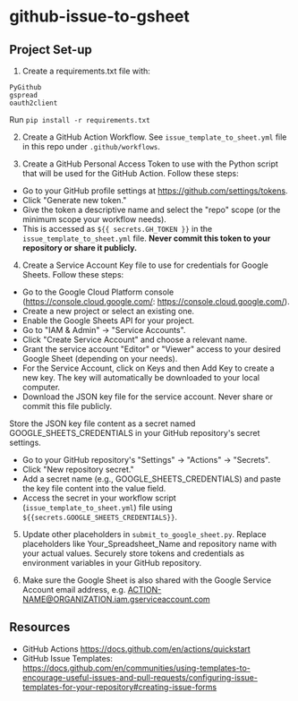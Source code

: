 # github-issue-to-gsheet

## Project Set-up 
1. Create a requirements.txt file with:
```
PyGithub
gspread
oauth2client
```

Run `pip install -r requirements.txt`


2. Create a GitHub Action Workflow. See `issue_template_to_sheet.yml` file in this repo under `.github/workflows`.


3. Create a GitHub Personal Access Token to use with the Python script that will be used for the GitHub Action. Follow these steps:
- Go to your GitHub profile settings at https://github.com/settings/tokens.
- Click "Generate new token."
- Give the token a descriptive name and select the "repo" scope (or the minimum scope your workflow needs).
- This is accessed as `${{ secrets.GH_TOKEN }}` in the `issue_template_to_sheet.yml` file.
**Never commit this token to your repository or share it publicly.**


4. Create a Service Account Key file to use for credentials for Google Sheets. Follow these steps:
- Go to the Google Cloud Platform console (https://console.cloud.google.com/: https://console.cloud.google.com/).
- Create a new project or select an existing one.
- Enable the Google Sheets API for your project.
- Go to "IAM & Admin" -> "Service Accounts".
- Click "Create Service Account" and choose a relevant name.
- Grant the service account "Editor" or "Viewer" access to your desired Google Sheet (depending on your needs).
- For the Service Account, click on Keys and then Add Key to create a new key. The key will automatically be downloaded to your local computer.
- Download the JSON key file for the service account. Never share or commit this file publicly.

Store the JSON key file content as a secret named GOOGLE_SHEETS_CREDENTIALS in your GitHub repository's secret settings.

- Go to your GitHub repository's "Settings" -> "Actions" -> "Secrets".
- Click "New repository secret."
- Add a secret name (e.g., GOOGLE_SHEETS_CREDENTIALS) and paste the key file content into the value field.
- Access the secret in your workflow script (`issue_template_to_sheet.yml`) file using `${{secrets.GOOGLE_SHEETS_CREDENTIALS}}`.


5. Update other placeholders in `submit_to_google_sheet.py`.
Replace placeholders like Your_Spreadsheet_Name and repository name with your actual values.
Securely store tokens and credentials as environment variables in your GitHub repository.


6. Make sure the Google Sheet is also shared with the Google Service Account email address, e.g. ACTION-NAME@ORGANIZATION.iam.gserviceaccount.com



## Resources
- GitHub Actions https://docs.github.com/en/actions/quickstart
- GitHub Issue Templates: https://docs.github.com/en/communities/using-templates-to-encourage-useful-issues-and-pull-requests/configuring-issue-templates-for-your-repository#creating-issue-forms






